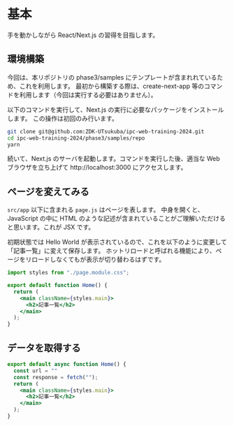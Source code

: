 # 基本

手を動かしながら React/Next.js の習得を目指します。

## 環境構築

今回は、本リポジトリの phase3/samples にテンプレートが含まれれているため、これを利用します。
最初から構築する際は、create-next-app 等のコマンドを利用します（今回は実行する必要はありません）。

以下のコマンドを実行して、Next.js の実行に必要なパッケージをインストールします。
この操作は初回のみ行います。

```bash
git clone git@github.com:ZDK-UTsukuba/ipc-web-training-2024.git
cd ipc-web-training-2024/phase3/samples/repo
yarn
```

続いて、Next.js のサーバを起動します。コマンドを実行した後、適当な Web ブラウザを立ち上げて http://localhost:3000 にアクセスします。

## ページを変えてみる

`src/app` 以下に含まれる `page.js` はページを表します。
中身を開くと、JavaScript の中に HTML のような記述が含まれていることがご理解いただけると思います。これが JSX です。

初期状態では Hello World が表示されているので、これを以下のように変更して「記事一覧」に変えて保存します。
ホットリロードと呼ばれる機能により、ページをリロードしなくてもが表示が切り替わるはずです。

```jsx
import styles from "./page.module.css";

export default function Home() {
  return (
    <main className={styles.main}>
      <h2>記事一覧</h2>
    </main>
  );
}
```

## データを取得する

```jsx
export default async function Home() {
  const url = ""
  const response = fetch("");
  return (
    <main className={styles.main}>
      <h2>記事一覧</h2>
    </main>
  );
}
```
